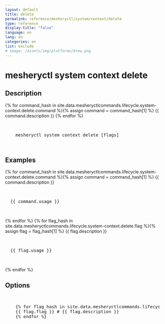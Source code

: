 ```yaml
---
layout: default
title: delete
permalink: reference/mesheryctl/system/context/delete
type: reference
display-title: "false"
language: en
lang: en
categories: en
list: exclude
# image: /assets/img/platforms/brew.png
---
```


<!-- Copy this template to create individual doc pages for each mesheryctl commands -->

<!-- Name of the command -->
# mesheryctl system context delete

## Description

{% for command_hash in site.data.mesheryctlcommands.lifecycle.system-context.delete.command %}{% assign command = command_hash[1] %}
{{ command.description }}
{% endfor %}

<!-- Basic usage of the command -->
<pre class="codeblock-pre">
  <div class="codeblock">
    mesheryctl system context delete [flags]
  </div>
</pre>

## Examples

{% for command_hash in site.data.mesheryctlcommands.lifecycle.system-context.delete.command %}{% assign command = command_hash[1] %}
{{ command.description }}
<pre class="codeblock-pre">
  <div class="codeblock">
  {{ command.usage }}
  </div>
</pre>
{% endfor %}
{% for flag_hash in site.data.mesheryctlcommands.lifecycle.system-context.delete.flag %}{% assign flag = flag_hash[1] %}
{{ flag.description }}
<pre class="codeblock-pre">
  <div class="codeblock">
  {{ flag.usage }}
  </div>
</pre>
{% endfor %}
<br/>


<!-- Options/Flags available in this command -->
## Options

<pre class="codeblock-pre">
  <div class="codeblock">
    {% for flag_hash in site.data.mesheryctlcommands.lifecycle.system-context.delete.flag %}{% assign flag = flag_hash[1] %}
    {{ flag.flag }} # {{ flag.description }}
    {% endfor %}
  </div>
</pre>
<br/>
